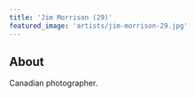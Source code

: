 ```yaml
---
title: 'Jim Morrison (29)'
featured_image: 'artists/jim-morrison-29.jpg'
---
```


## About

Canadian photographer.
